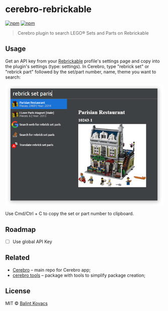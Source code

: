# cerebro-rebrickable
[![npm](https://img.shields.io/npm/v/cerebro-rebrickable.svg)](https://www.npmjs.com/package/cerebro-rebrickable)
[![npm](https://img.shields.io/npm/dt/cerebro-rebrickable.svg)](https://www.npmjs.com/package/cerebro-rebrickable)
> Cerebro plugin to search LEGO® Sets and Parts on Rebrickable

## Usage

Get an API key from your [Rebrickable](http://rebrickable.com/api) profile's settings page and copy into the plugin's settings (type: settings).
In Cerebro, type "rebrick set" or "rebrick part" followed by the set/part number, name, theme you want to search:

![Sample](screenshot.png)

Use Cmd/Ctrl + C to copy the set or part number to clipboard.

## Roadmap

- [ ] Use global API Key

## Related

* [Cerebro](http://github.com/KELiON/cerebro) – main repo for Cerebro app;
* [cerebro tools](http://github.com/KELiON/cerebro-tools) – package with tools to simplify package creation;

## License

MIT © [Balint Kovacs](http://bolint.hu)
